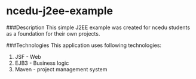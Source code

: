ncedu-j2ee-example
==================
###Description
This simple J2EE example was created for ncedu students as a foundation for their own projects.

###Technologies
This application uses following technologies:

1. JSF - Web
2. EJB3 - Business logic
3. Maven - project management system
